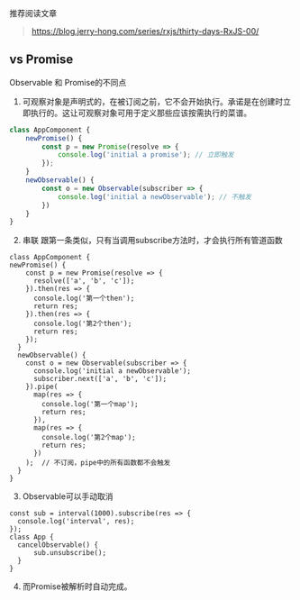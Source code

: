 推荐阅读文章

> https://blog.jerry-hong.com/series/rxjs/thirty-days-RxJS-00/



## vs Promise

Observable 和 Promise的不同点

1. 可观察对象是声明式的，在被订阅之前，它不会开始执行。承诺是在创建时立即执行的。这让可观察对象可用于定义那些应该按需执行的菜谱。

```ts
class AppComponent {
	newPromise() {
		const p = new Promise(resolve => {
            console.log('initial a promise'); // 立即触发
        });
	}
    newObservable() {
        const o = new Observable(subscriber => {
            console.log('initial a newObservable'); // 不触发
        })
    }
}
```

2. 串联 跟第一条类似，只有当调用subscribe方法时，才会执行所有管道函数

```TS
class AppComponent {
newPromise() {
    const p = new Promise(resolve => {
      resolve(['a', 'b', 'c']);
    }).then(res => {
      console.log('第一个then');
      return res;
    }).then(res => {
      console.log('第2个then');
      return res;
    });
  }
  newObservable() {
    const o = new Observable(subscriber => {
      console.log('initial a newObservable');
      subscriber.next(['a', 'b', 'c']);
    }).pipe(
      map(res => {
        console.log('第一个map');
        return res;
      }),
      map(res => {
        console.log('第2个map');
        return res;
      })
    );  // 不订阅，pipe中的所有函数都不会触发
  }
}
```

3. Observable可以手动取消

```TS
const sub = interval(1000).subscribe(res => {
  console.log('interval', res);
});
class App {
  cancelObservable() {
      sub.unsubscribe();
  }
}
```

4. 而Promise被解析时自动完成。

